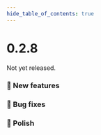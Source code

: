 ```yaml
--- 
hide_table_of_contents: true
---
```


# 0.2.8

Not yet released.

### 🚀 New features

### 🐛 Bug fixes


### 💅 Polish

